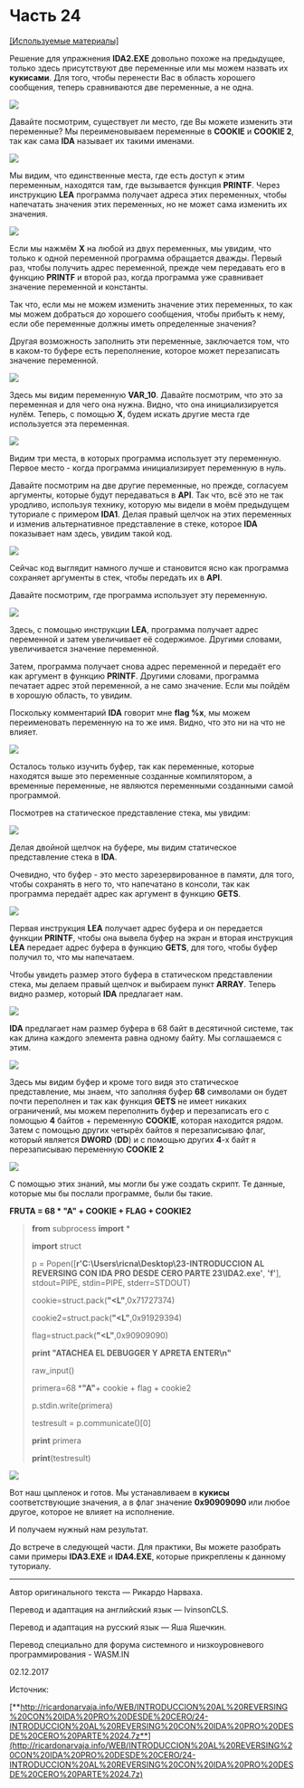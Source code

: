 # Часть 24

[\[Используемые материалы\]](.gitbook/assets/files/24.zip)

Решение для упражнения **IDA2.EXE** довольно похоже на предыдущее, только здесь присутствуют две переменные или мы можем назвать их **кукисами**. Для того, чтобы перенести Вас в область хорошего сообщения, теперь сравниваются две переменные, а не одна.

![](.gitbook/assets/24/01.png)

Давайте посмотрим, существует ли место, где Вы можете изменить эти переменные? Мы переименовываем переменные в **COOKIE** и **COOKIE 2**, так как сама **IDA** называет их такими именами.

![](.gitbook/assets/24/02.png)

Мы видим, что единственные места, где есть доступ к этим переменным, находятся там, где вызывается функция **PRINTF**. Через инструкцию **LEA** программа получает адреса этих переменных, чтобы напечатать значения этих переменных, но не может сама изменить их значения.

![](.gitbook/assets/24/03.png)

Если мы нажмём **X** на любой из двух переменных, мы увидим, что только к одной переменной программа обращается дважды. Первый раз, чтобы получить адрес переменной, прежде чем передавать его в функцию **PRINTF** и второй раз, когда программа уже сравнивает значение переменной и константы.

Так что, если мы не можем изменить значение этих переменных, то как мы можем добраться до хорошего сообщения, чтобы прибыть к нему, если обе переменные должны иметь определенные значения?

Другая возможность заполнить эти переменные, заключается том, что в каком-то буфере есть переполнение, которое может перезаписать значение переменной.

![](.gitbook/assets/24/04.png)

Здесь мы видим переменную **VAR\_10**. Давайте посмотрим, что это за переменная и для чего она нужна. Видно, что она инициализируется нулём. Теперь, с помощью **X**, будем искать другие места где используется эта переменная.

![](.gitbook/assets/24/05.png)

Видим три места, в которых программа использует эту переменную. Первое место - когда программа инициализирует переменную в нуль.

Давайте посмотрим на две другие переменные, но прежде, согласуем аргументы, которые будут передаваться в **API**. Так что, всё это не так уродливо, используя технику, которую мы видели в моём предыдущем туториале с примером **IDA1**. Делая правый щелчок на этих переменных и изменив альтернативное представление в стеке, которое **IDA** показывает нам здесь, увидим такой код.

![](.gitbook/assets/24/06.png)

Сейчас код выглядит намного лучше и становится ясно как программа сохраняет аргументы в стек, чтобы передать их в **API**.

Давайте посмотрим, где программа использует эту переменную.

![](.gitbook/assets/24/07.png)

Здесь, с помощью инструкции **LEA**, программа получает адрес переменной и затем увеличивает её содержимое. Другими словами, увеличивается значение переменной.

Затем, программа получает снова адрес переменной и передаёт его как аргумент в функцию **PRINTF**. Другими словами, программа печатает адрес этой переменной, а не само значение. Если мы пойдём в хорошую область, то увидим.

Поскольку комментарий **IDA** говорит мне **flag %x**, мы можем переименовать переменную на то же имя. Видно, что это ни на что не влияет.

![](.gitbook/assets/24/08.png)

Осталось только изучить буфер, так как переменные, которые находятся выше это переменные созданные компилятором, а временные переменные, не являются переменными созданными самой программой.

Посмотрев на статическое представление стека, мы увидим:

![](.gitbook/assets/24/09.png)

Делая двойной щелчок на буфере, мы видим статическое представление стека в **IDA**.

Очевидно, что буфер - это место зарезервированное в памяти, для того, чтобы сохранять в него то, что напечатано в консоли, так как программа передаёт адрес как аргумент в функцию **GETS**.

![](.gitbook/assets/24/10.png)

Первая инструкция **LEA** получает адрес буфера и он передается функции **PRINTF**, чтобы она вывела буфер на экран и вторая инструкция **LEA** передает адрес буфера в функцию **GETS**, для того, чтобы буфер получил то, что мы напечатаем.

Чтобы увидеть размер этого буфера в статическом представлении стека, мы делаем правый щелчок и выбираем пункт **ARRAY**. Теперь видно размер, который **IDA** предлагает нам.

![](.gitbook/assets/24/11.png)

**IDA** предлагает нам размер буфера в 68 байт в десятичной системе, так как длина каждого элемента равна одному байту. Мы соглашаемся с этим.

![](.gitbook/assets/24/12.png)

Здесь мы видим буфер и кроме того видя это статическое представление, мы знаем, что заполняя буфер **68** символами он будет почти переполнен и так как функция **GETS** не имеет никаких ограничений, мы можем переполнить буфер и перезаписать его с помощью **4** байтов + переменную **COOKIE**, которая находится рядом. Затем с помощью других четырёх байтов я перезаписываю флаг, который является **DWORD** \(**DD**\) и с помощью других **4**-х байт я перезаписываю переменную **COOKIE 2**

![](.gitbook/assets/24/13.png)

С помощью этих знаний, мы могли бы уже создать скрипт. Те данные, которые мы бы послали программе, были бы такие.

**FRUTA = 68 \* "A" + COOKIE + FLAG + COOKIE2**

> **from** subprocess **import** \*
>
> **import** struct
>
> p = Popen\(\[**r'C:\Users\ricna\Desktop\23-INTRODUCCION AL REVERSING CON IDA PRO DESDE CERO PARTE 23\IDA2.exe'**, **'f'**\], stdout=PIPE, stdin=PIPE, stderr=STDOUT\)
>
> cookie=struct.pack\(**"&lt;L"**,0x71727374\)
>
> cookie2=struct.pack\(**"&lt;L"**,0x91929394\)
>
> flag=struct.pack\(**"&lt;L"**,0x90909090\)
>
> **print "ATACHEA EL DEBUGGER Y APRETA ENTER\n"**
>
> raw\_input\(\)
>
> primera=68 \***"A"**+ cookie + flag + cookie2
>
> p.stdin.write\(primera\)
>
> testresult = p.communicate\(\)\[0\]
>
> **print** primera
>
> **print**\(testresult\)

![](.gitbook/assets/24/14.png)

Вот наш цыпленок и готов. Мы устанавливаем в **кукисы** соответствующие значения, а в флаг значение **0x90909090** или любое другое, которое не влияет на исполнение.

И получаем нужный нам результат.

До встрече в следующей части. Для практики, Вы можете разобрать сами примеры **IDA3.EXE** и **IDA4.EXE**, которые прикреплены к данному туториалу.

* * *

Автор оригинального текста — Рикардо Нарваха.

Перевод и адаптация на английский  язык — IvinsonCLS.

Перевод и адаптация на русский язык — Яша Яшечкин.

Перевод специально для форума системного и низкоуровневого программирования - WASM.IN

02.12.2017

Источник:

[**http://ricardonarvaja.info/WEB/INTRODUCCION%20AL%20REVERSING%20CON%20IDA%20PRO%20DESDE%20CERO/24-INTRODUCCION%20AL%20REVERSING%20CON%20IDA%20PRO%20DESDE%20CERO%20PARTE%2024.7z**](http://ricardonarvaja.info/WEB/INTRODUCCION%20AL%20REVERSING%20CON%20IDA%20PRO%20DESDE%20CERO/24-INTRODUCCION%20AL%20REVERSING%20CON%20IDA%20PRO%20DESDE%20CERO%20PARTE%2024.7z)
